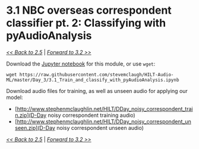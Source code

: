 
# 3.1 NBC overseas correspondent classifier pt. 2: Classifying with pyAudioAnalysis

[*<< Back to 2.5*](../Day_2/2.5.md) \| [*Forward to 3.2 >>*](3.2.md)

Download the [Jupyter notebook](https://github.com/stevemclaugh/HILT-Audio-ML/blob/master/Day_3/3.1_Train_and_classify_with_pyAudioAnalysis.ipynb) for this module, or use `wget`:

```
wget https://raw.githubusercontent.com/stevemclaugh/HILT-Audio-ML/master/Day_3/3.1_Train_and_classify_with_pyAudioAnalysis.ipynb
```

Download audio files for training, as well as unseen audio for applying our model:

- [http://www.stephenmclaughlin.net/HILT/DDay_noisy_correspondent_train.zip](D-Day noisy correspondent training audio)
- [http://www.stephenmclaughlin.net/HILT/DDay_noisy_correspondent_unseen.zip](D-Day noisy correspondent unseen audio)


[*<< Back to 2.5*](../Day_2/2.5.md) \| [*Forward to 3.2 >>*](3.2.md)
